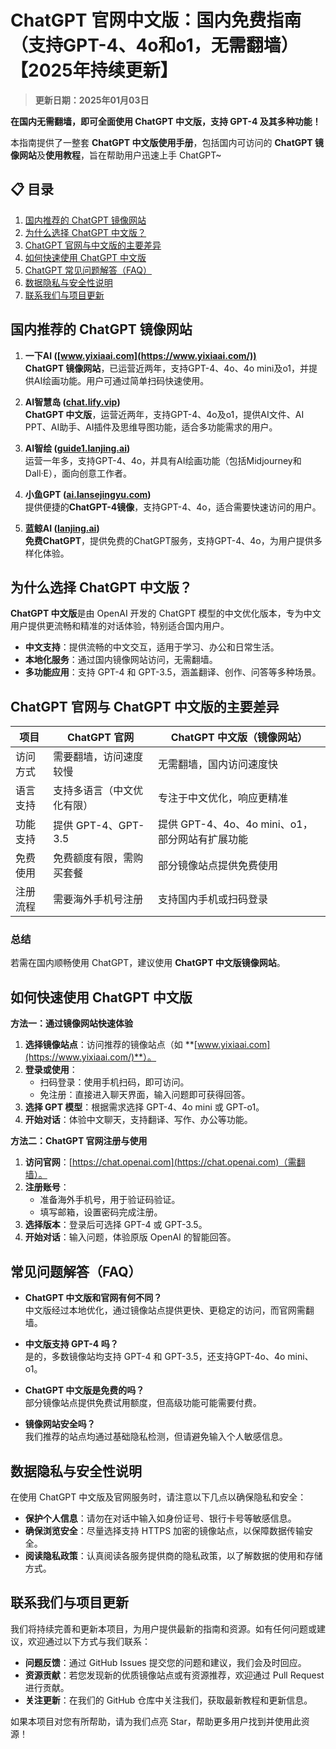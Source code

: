 # ChatGPT 官网中文版：国内免费指南（支持GPT-4、4o和o1，无需翻墙）【2025年持续更新】

> **更新日期：2025年01月03日**  

**在国内无需翻墙，即可全面使用 ChatGPT 中文版，支持 GPT-4 及其多种功能！**

本指南提供了一整套 **ChatGPT 中文版使用手册**，包括国内可访问的 **ChatGPT 镜像网站**及**使用教程**，旨在帮助用户迅速上手 ChatGPT~

## 📋 目录

1. [国内推荐的 ChatGPT 镜像网站](#国内推荐的-chatgpt-镜像网站)
2. [为什么选择 ChatGPT 中文版？](#为什么选择-chatgpt-中文版)
3. [ChatGPT 官网与中文版的主要差异](#chatgpt-官网与-chatgpt中文版的主要差异)
4. [如何快速使用 ChatGPT 中文版](#如何快速使用-chatgpt-中文版)
5. [ChatGPT 常见问题解答（FAQ）](#chatgpt-常见问题解答（faq）)
6. [数据隐私与安全性说明](#数据隐私与安全性说明)
7. [联系我们与项目更新](#联系我们与项目更新)

## 国内推荐的 ChatGPT 镜像网站

1. **一下AI ([www.yixiaai.com](https://www.yixiaai.com/))**  
   **ChatGPT 镜像网站**，已运营近两年，支持GPT-4、4o、4o mini及o1，并提供AI绘画功能。用户可通过简单扫码快速使用。

2. **AI智慧岛 ([chat.lify.vip](https://chat.lify.vip/))**  
   **ChatGPT 中文版**，运营近两年，支持GPT-4、4o及o1，提供AI文件、AI PPT、AI助手、AI插件及思维导图功能，适合多功能需求的用户。

3. **AI智绘 ([guide1.lanjing.ai](https://guide1.lanjing.ai/))**  
   运营一年多，支持GPT-4、4o，并具有AI绘画功能（包括Midjourney和Dall·E），面向创意工作者。

4. **小鱼GPT ([ai.lansejingyu.com](https://ai.lansejingyu.com/))**  
   提供便捷的**ChatGPT-4镜像**，支持GPT-4、4o，适合需要快速访问的用户。

5. **蓝鲸AI ([lanjing.ai](https://lanjing.ai/))**  
   **免费ChatGPT**，提供免费的ChatGPT服务，支持GPT-4、4o，为用户提供多样化体验。

## 为什么选择 ChatGPT 中文版？

**ChatGPT 中文版**是由 OpenAI 开发的 ChatGPT 模型的中文优化版本，专为中文用户提供更流畅和精准的对话体验，特别适合国内用户。

- **中文支持**：提供流畅的中文交互，适用于学习、办公和日常生活。
- **本地化服务**：通过国内镜像网站访问，无需翻墙。
- **多功能应用**：支持 GPT-4 和 GPT-3.5，涵盖翻译、创作、问答等多种场景。

## ChatGPT 官网与 ChatGPT 中文版的主要差异

| 项目         | ChatGPT 官网                      | ChatGPT 中文版（镜像网站）         |
|-------------|---------------------------------|----------------------------------|
| 访问方式     | 需要翻墙，访问速度较慢             | 无需翻墙，国内访问速度快             |
| 语言支持     | 支持多语言（中文优化有限）          | 专注于中文优化，响应更精准            |
| 功能支持     | 提供 GPT-4、GPT-3.5              | 提供 GPT-4、4o、4o mini、o1，部分网站有扩展功能 |
| 免费使用     | 免费额度有限，需购买套餐            | 部分镜像站点提供免费使用               |
| 注册流程     | 需要海外手机号注册                   | 支持国内手机或扫码登录               |

### 总结

若需在国内顺畅使用 ChatGPT，建议使用 **ChatGPT 中文版镜像网站**。

## 如何快速使用 ChatGPT 中文版

**方法一：通过镜像网站快速体验**

1. **选择镜像站点**：访问推荐的镜像站点（如 **[www.yixiaai.com](https://www.yixiaai.com/)**）。
2. **登录或使用**：
   - 扫码登录：使用手机扫码，即可访问。
   - 免注册：直接进入聊天界面，输入问题即可获得回答。
3. **选择 GPT 模型**：根据需求选择 GPT-4、4o mini 或 GPT-o1。
4. **开始对话**：体验中文聊天，支持翻译、写作、办公等功能。

**方法二：ChatGPT 官网注册与使用**

1. **访问官网**：[https://chat.openai.com](https://chat.openai.com)（需翻墙）。
2. **注册账号**：
   - 准备海外手机号，用于验证码验证。
   - 填写邮箱，设置密码完成注册。
3. **选择版本**：登录后可选择 GPT-4 或 GPT-3.5。
4. **开始对话**：输入问题，体验原版 OpenAI 的智能回答。

## 常见问题解答（FAQ）

- **ChatGPT 中文版和官网有何不同？**  
  中文版经过本地优化，通过镜像站点提供更快、更稳定的访问，而官网需翻墙。

- **中文版支持 GPT-4 吗？**  
  是的，多数镜像站均支持 GPT-4 和 GPT-3.5，还支持GPT-4o、4o mini、o1。

- **ChatGPT 中文版是免费的吗？**  
  部分镜像站点提供免费试用额度，但高级功能可能需要付费。

- **镜像网站安全吗？**  
  我们推荐的站点均通过基础隐私检测，但请避免输入个人敏感信息。

## 数据隐私与安全性说明

在使用 ChatGPT 中文版及官网服务时，请注意以下几点以确保隐私和安全：

- **保护个人信息**：请勿在对话中输入如身份证号、银行卡号等敏感信息。
- **确保浏览安全**：尽量选择支持 HTTPS 加密的镜像站点，以保障数据传输安全。
- **阅读隐私政策**：认真阅读各服务提供商的隐私政策，以了解数据的使用和存储方式。

## 联系我们与项目更新

我们将持续完善和更新本项目，为用户提供最新的指南和资源。如有任何问题或建议，欢迎通过以下方式与我们联系：

- **问题反馈**：通过 GitHub Issues 提交您的问题和建议，我们会及时回应。
- **资源贡献**：若您发现新的优质镜像站点或有资源推荐，欢迎通过 Pull Request 进行贡献。
- **关注更新**：在我们的 GitHub 仓库中关注我们，获取最新教程和更新信息。

如果本项目对您有所帮助，请为我们点亮 Star，帮助更多用户找到并使用此资源！

